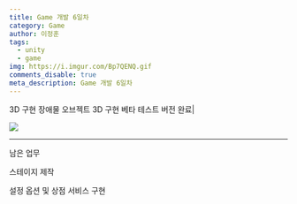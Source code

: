 ```yaml
---
title: Game 개발 6일차
category: Game
author: 이정훈
tags:
  - unity
  - game
img: https://i.imgur.com/Bp7QENQ.gif
comments_disable: true
meta_description: Game 개발 6일차
---
```


3D 구현
장애물 오브젝트 3D 구현
베타 테스트 버전 완료|

![](https://i.imgur.com/Bp7QENQ.gif)


*** 

남은 업무 

스테이지 제작

설정 옵션 및 상점 서비스 구현